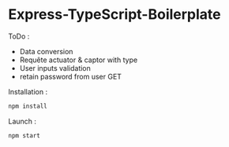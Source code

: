 # Express-TypeScript-Boilerplate

ToDo :

* Data conversion
* Requête actuator & captor with type
* User inputs validation
* retain password from user GET


Installation : 

```ts
npm install
```

Launch : 

```ts
npm start
```